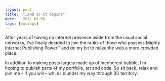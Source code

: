 ```yaml
---
layout: post
title:  "…and so it begins"
date:   2011-08-06
tags: [musings]
---
```

After years of having no internet presence aside from the usual social networks, I’ve finally decided to join the ranks of those who possess Mighty Internet Publishing Power™ and do my bit to make the web a more crowded place.

In addition to making posts largely made up of incoherent babble, I’m hoping to publish parts of my portfolio, art and code. So sit back, relax and join me – if you will – while I blunder my way through 3D territory.